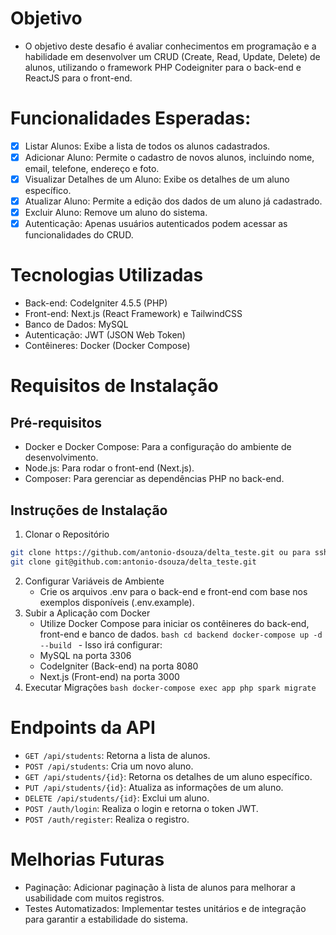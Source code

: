 # Objetivo
- O objetivo deste desafio é avaliar conhecimentos em programação e a
habilidade em desenvolver um CRUD (Create, Read, Update, Delete) de alunos, utilizando
o framework PHP Codeigniter para o back-end e ReactJS para o front-end.

# Funcionalidades Esperadas:
- [x] Listar Alunos: Exibe a lista de todos os alunos cadastrados.
- [x] Adicionar Aluno: Permite o cadastro de novos alunos, incluindo nome, email, telefone, endereço e foto.
- [x] Visualizar Detalhes de um Aluno: Exibe os detalhes de um aluno específico.
- [x] Atualizar Aluno: Permite a edição dos dados de um aluno já cadastrado.
- [x] Excluir Aluno: Remove um aluno do sistema.
- [x] Autenticação: Apenas usuários autenticados podem acessar as funcionalidades do CRUD.

# Tecnologias Utilizadas
- Back-end: CodeIgniter 4.5.5 (PHP)
- Front-end: Next.js (React Framework) e TailwindCSS
- Banco de Dados: MySQL
- Autenticação: JWT (JSON Web Token)
- Contêineres: Docker (Docker Compose)

# Requisitos de Instalação
## Pré-requisitos
- Docker e Docker Compose: Para a configuração do ambiente de desenvolvimento.
- Node.js: Para rodar o front-end (Next.js).
- Composer: Para gerenciar as dependências PHP no back-end.

## Instruções de Instalação
  1. Clonar o Repositório
  ```bash
  git clone https://github.com/antonio-dsouza/delta_teste.git ou para ssh
  git clone git@github.com:antonio-dsouza/delta_teste.git
  ```
  2. Configurar Variáveis de Ambiente
     - Crie os arquivos .env para o back-end e front-end com base nos exemplos disponíveis (.env.example).
  3. Subir a Aplicação com Docker
     - Utilize Docker Compose para iniciar os contêineres do back-end, front-end e banco de dados.
    ```bash
    cd backend
    docker-compose up -d --build
    ```
    - Isso irá configurar:
      - MySQL na porta 3306
      - CodeIgniter (Back-end) na porta 8080
      - Next.js (Front-end) na porta 3000
  4. Executar Migrações
    ```bash
    docker-compose exec app php spark migrate
    ```
# Endpoints da API
- ```GET /api/students```: Retorna a lista de alunos.
- ```POST /api/students```: Cria um novo aluno.
- ```GET /api/students/{id}```: Retorna os detalhes de um aluno específico.
- ```PUT /api/students/{id}```: Atualiza as informações de um aluno.
- ```DELETE /api/students/{id}```: Exclui um aluno.
- ```POST /auth/login```: Realiza o login e retorna o token JWT.
- ```POST /auth/register```: Realiza o registro.

# Melhorias Futuras
- Paginação: Adicionar paginação à lista de alunos para melhorar a usabilidade com muitos registros.
- Testes Automatizados: Implementar testes unitários e de integração para garantir a estabilidade do sistema.
